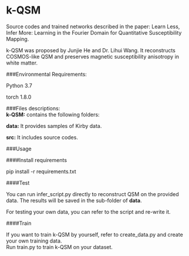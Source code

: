 # k-QSM

Source codes and trained networks described in the paper: Learn Less, Infer More: Learning in the Fourier Domain for Quantitative Susceptibility Mapping.

k-QSM was proposed by Junjie He and Dr. Lihui Wang. 
It reconstructs COSMOS-like QSM and preserves magnetic susceptibility anisotropy in white matter. 

###Environmental Requirements:

Python 3.7

torch 1.8.0


###Files descriptions:  
**k-QSM:** contains the following folders:

**data:** It provides samples of Kirby data.

**src:** It includes source codes.


###Usage

####Install requirements

pip install -r requirements.txt


####Test

You can run infer_script.py directly to reconstruct QSM on the provided data. The results will be saved in the sub-folder of **data**.    

For testing your own data, you can refer to the script and re-write it.


####Train

If you want to train k-QSM by yourself, refer to create_data.py and create your own training data.   
Run train.py to train k-QSM on your dataset.
